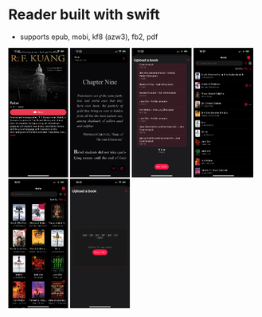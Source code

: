 #  Reader built with swift

- supports epub, mobi, kf8 (azw3), fb2, pdf

<p float="left">
  <img src="/Screenshots/bookDetails.PNG?raw=true" width="120"/> 
  <img src="/Screenshots/reader.PNG?raw=true" width="120" />
  <img src="/Screenshots/addedBooks.PNG?raw=true" width="120" />
  <img src="/Screenshots/list.PNG?raw=true" width="120" />
  <img src="/Screenshots/grid.PNG?raw=true" width="120" />
  <img src="/Screenshots/upload.PNG?raw=true" width="120" />
</p>

  
